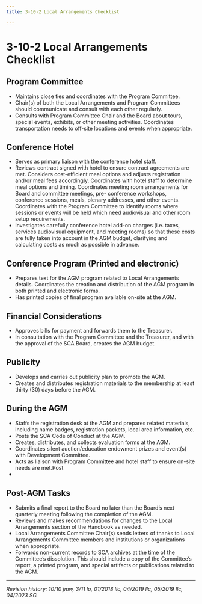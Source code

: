 ```yaml
---
title: 3-10-2 Local Arrangements Checklist

---
```


# 3-10-2 Local Arrangements Checklist

## Program Committee
- Maintains close ties and coordinates with the Program Committee.
- Chair(s) of both the Local Arrangements and Program Committees should communicate and consult with each other regularly.
- Consults with Program Committee Chair and the Board about tours, special events, exhibits, or other meeting activities. Coordinates transportation needs to off-site locations and events when appropriate.

## Conference Hotel
- Serves as primary liaison with the conference hotel staff.
- Reviews contract signed with hotel to ensure contract agreements are met. Considers cost-efficient meal options and adjusts registration and/or meal fees accordingly. Coordinates with hotel staff to determine meal options and timing. Coordinates meeting room arrangements for Board and committee meetings, pre-
conference workshops, conference sessions, meals, plenary addresses, and other events. Coordinates with the Program Committee to identify rooms where sessions or events will be held which need audiovisual and other room setup requirements.
- Investigates carefully conference hotel add-on charges (i.e. taxes, services audiovisual equipment, and meeting rooms) so that these costs are fully taken into account in the AGM budget, clarifying and calculating costs as much as possible in advance.

## Conference Program (Printed and electronic)
- Prepares text for the AGM program related to Local Arrangements details. Coordinates the creation and distribution of the AGM program in both printed and electronic forms.
- Has printed copies of final program available on-site at the AGM.

## Financial Considerations
- Approves bills for payment and forwards them to the Treasurer.
- In consultation with the Program Committee and the Treasurer, and with the approval of the SCA Board, creates the AGM budget.

## Publicity
- Develops and carries out publicity plan to promote the AGM.
- Creates and distributes registration materials to the membership at least thirty (30) days before the AGM.

## During the AGM
- Staffs the registration desk at the AGM and prepares related materials, including name badges, registration packets, local area information, etc.
- Posts the SCA Code of Conduct at the AGM.
- Creates, distributes, and collects evaluation forms at the AGM.
- Coordinates silent auction/education endowment prizes and event(s) with Development Committee.
- Acts as liaison with Program Committee and hotel staff to ensure on-site needs are met.Post
- 

## Post-AGM Tasks
- Submits a final report to the Board no later than the Board’s next quarterly meeting following the completion of the AGM.
- Reviews and makes recommendations for changes to the Local Arrangements section of the Handbook as needed.
- Local Arrangements Committee Chair(s) sends letters of thanks to Local Arrangements Committee members and institutions or organizations when appropriate.
- Forwards non-current records to SCA archives at the time of the Committee’s dissolution. This should include a copy of the Committee’s report, a printed program, and special artifacts or publications related to the AGM.

***

_Revision history: 10/10 jmw, 3/11 lo, 01/2018 llc, 04/2019 llc, 05/2019 llc, 04/2023 SG_
